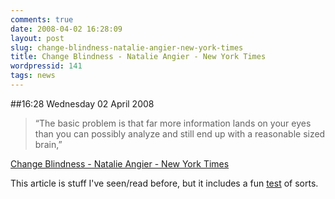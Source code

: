 ```yaml
---
comments: true
date: 2008-04-02 16:28:09
layout: post
slug: change-blindness-natalie-angier-new-york-times
title: Change Blindness - Natalie Angier - New York Times
wordpressid: 141
tags: news
---
```


##16:28 Wednesday 02 April 2008

> “The basic problem is that far more information lands on your eyes than you can possibly analyze and still end up with a reasonable sized brain,”

[Change Blindness - Natalie Angier - New York Times](http://www.nytimes.com/2008/04/01/science/01angi.html?_r=1&oref=slogin)

This article is stuff I've seen/read before, but it includes a fun [test](http://www.nytimes.com/interactive/2008/03/31/science/20080331_ANGIER_GRAPHIC.html) of sorts.
